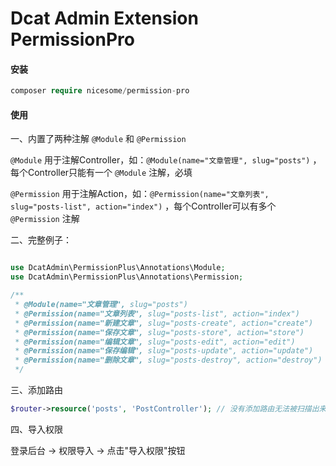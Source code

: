 # Dcat Admin Extension PermissionPro

#### 安装

```php
composer require nicesome/permission-pro
```

#### 使用

一、内置了两种注解 `@Module` 和 `@Permission`

`@Module` 用于注解Controller，如：`@Module(name="文章管理", slug="posts")` ，每个Controller只能有一个 `@Module` 注解，必填

`@Permission` 用于注解Action，如：`@Permission(name="文章列表", slug="posts-list", action="index")` ，每个Controller可以有多个 `@Permission` 注解

二、完整例子：

```php

use DcatAdmin\PermissionPlus\Annotations\Module;
use DcatAdmin\PermissionPlus\Annotations\Permission;

/**
 * @Module(name="文章管理", slug="posts")
 * @Permission(name="文章列表", slug="posts-list", action="index")
 * @Permission(name="新建文章", slug="posts-create", action="create")
 * @Permission(name="保存文章", slug="posts-store", action="store")
 * @Permission(name="编辑文章", slug="posts-edit", action="edit")
 * @Permission(name="保存编辑", slug="posts-update", action="update")
 * @Permission(name="删除文章", slug="posts-destroy", action="destroy")
 */
```

三、添加路由

```php
$router->resource('posts', 'PostController'); // 没有添加路由无法被扫描出来
```

四、导入权限

登录后台 -> 权限导入 -> 点击"导入权限"按钮

